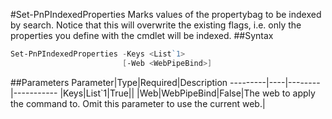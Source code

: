 #Set-PnPIndexedProperties
Marks values of the propertybag to be indexed by search. Notice that this will overwrite the existing flags, i.e. only the properties you define with the cmdlet will be indexed.
##Syntax
```powershell
Set-PnPIndexedProperties -Keys <List`1>
                         [-Web <WebPipeBind>]
```


##Parameters
Parameter|Type|Required|Description
---------|----|--------|-----------
|Keys|List`1|True||
|Web|WebPipeBind|False|The web to apply the command to. Omit this parameter to use the current web.|
